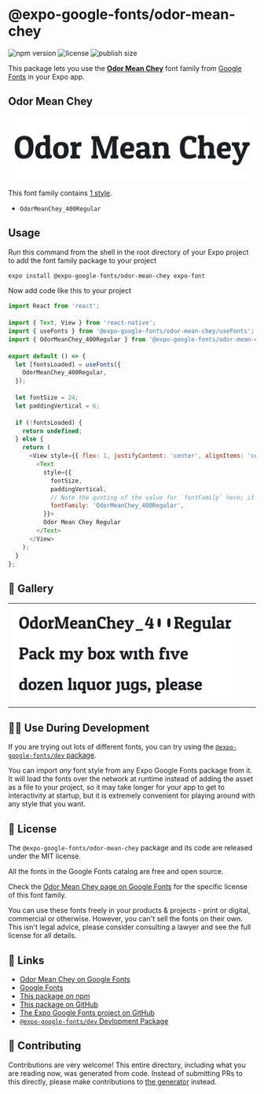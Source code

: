 # @expo-google-fonts/odor-mean-chey

![npm version](https://flat.badgen.net/npm/v/@expo-google-fonts/odor-mean-chey)
![license](https://flat.badgen.net/github/license/expo/google-fonts)
![publish size](https://flat.badgen.net/packagephobia/install/@expo-google-fonts/odor-mean-chey)

This package lets you use the [**Odor Mean Chey**](https://fonts.google.com/specimen/Odor+Mean+Chey) font family from [Google Fonts](https://fonts.google.com/) in your Expo app.

## Odor Mean Chey

![Odor Mean Chey](./font-family.png)

This font family contains [1 style](#-gallery).

- `OdorMeanChey_400Regular`

## Usage

Run this command from the shell in the root directory of your Expo project to add the font family package to your project
```sh
expo install @expo-google-fonts/odor-mean-chey expo-font
```

Now add code like this to your project
```js
import React from 'react';

import { Text, View } from 'react-native';
import { useFonts } from '@expo-google-fonts/odor-mean-chey/useFonts';
import { OdorMeanChey_400Regular } from '@expo-google-fonts/odor-mean-chey/400Regular';

export default () => {
  let [fontsLoaded] = useFonts({
    OdorMeanChey_400Regular,
  });

  let fontSize = 24;
  let paddingVertical = 6;

  if (!fontsLoaded) {
    return undefined;
  } else {
    return (
      <View style={{ flex: 1, justifyContent: 'center', alignItems: 'center' }}>
        <Text
          style={{
            fontSize,
            paddingVertical,
            // Note the quoting of the value for `fontFamily` here; it expects a string!
            fontFamily: 'OdorMeanChey_400Regular',
          }}>
          Odor Mean Chey Regular
        </Text>
      </View>
    );
  }
};

```

## 🔡 Gallery


||||
|-|-|-|
|![OdorMeanChey_400Regular](./OdorMeanChey_400Regular.ttf.png)||||


## 👩‍💻 Use During Development

If you are trying out lots of different fonts, you can try using the [`@expo-google-fonts/dev` package](https://github.com/expo/google-fonts/tree/master/font-packages/dev#readme).

You can import *any* font style from any Expo Google Fonts package from it. It will load the fonts
over the network at runtime instead of adding the asset as a file to your project, so it may take longer
for your app to get to interactivity at startup, but it is extremely convenient
for playing around with any style that you want.

## 📖 License

The `@expo-google-fonts/odor-mean-chey` package and its code are released under the MIT license.

All the fonts in the Google Fonts catalog are free and open source.

Check the [Odor Mean Chey page on Google Fonts](https://fonts.google.com/specimen/Odor+Mean+Chey) for the specific license of this font family.

You can use these fonts freely in your products & projects - print or digital, commercial or otherwise. However, you can't sell the fonts on their own. This isn't legal advice, please consider consulting a lawyer and see the full license for all details.

## 🔗 Links

- [Odor Mean Chey on Google Fonts](https://fonts.google.com/specimen/Odor+Mean+Chey)
- [Google Fonts](https://fonts.google.com/)
- [This package on npm](https://www.npmjs.com/package/@expo-google-fonts/odor-mean-chey)
- [This package on GitHub](https://github.com/expo/google-fonts/tree/master/font-packages/odor-mean-chey)
- [The Expo Google Fonts project on GitHub](https://github.com/expo/google-fonts)
- [`@expo-google-fonts/dev` Devlopment Package](https://github.com/expo/google-fonts/tree/master/font-packages/dev)

## 🤝 Contributing

Contributions are very welcome! This entire directory, including what you are reading now, was generated from code. Instead of submitting PRs to this directly, please make contributions to [the generator](https://github.com/expo/google-fonts/tree/master/packages/generator) instead.
